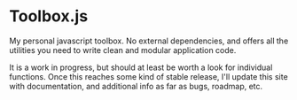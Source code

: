 Toolbox.js
====================

My personal javascript toolbox. No external dependencies, and offers all the utilities you need to write clean and modular application code. 

It is a work in progress, but should at least be worth a look for individual functions. Once this reaches some kind of stable release, I'll update this
site with documentation, and additional info as far as bugs, roadmap, etc.